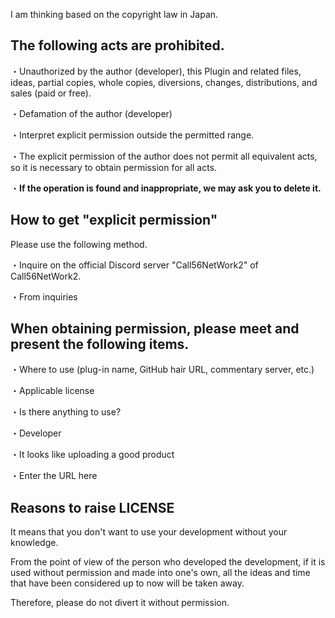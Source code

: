 I am thinking based on the copyright law in Japan.

## The following acts are prohibited.
・Unauthorized by the author (developer), this Plugin and related files, ideas, partial copies, whole copies, diversions, changes, distributions, and sales (paid or free).

・Defamation of the author (developer)

・Interpret explicit permission outside the permitted range.

・The explicit permission of the author does not permit all equivalent acts, so it is necessary to obtain permission for all acts.

・**If the operation is found and inappropriate, we may ask you to delete it.**

## How to get "explicit permission"
Please use the following method.

・Inquire on the official Discord server "Call56NetWork2" of Call56NetWork2.

・From inquiries

## When obtaining permission, please meet and present the following items.

・Where to use (plug-in name, GitHub hair URL, commentary server, etc.)

・Applicable license

・Is there anything to use?

・Developer

・It looks like uploading a good product

・Enter the URL here

## Reasons to raise LICENSE
It means that you don't want to use your development without your knowledge.

From the point of view of the person who developed the development, if it is used without permission and made into one's own, all the ideas and time that have been considered up to now will be taken away.

Therefore, please do not divert it without permission.
